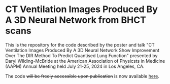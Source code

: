# CT Ventilation Images Produced By A 3D Neural Network from BHCT scans
This is the repository for the code described by the poster and talk "CT Ventilation Images Produced By A 3D Neural Network Show Improvement Over The DIR Method To Predict Quantised Lung Function" presented by Daryl Wilding-McBride at the American Association of Physicsts in Medicine (AAPM) Annual Meeting held July 21-25, 2024 in Los Angeles, CA.

The code ~~will be freely accessible upon publication~~ is now available [here](https://github.com/RMIT-University-Medical-Radiations/HFLung-segmentation).
